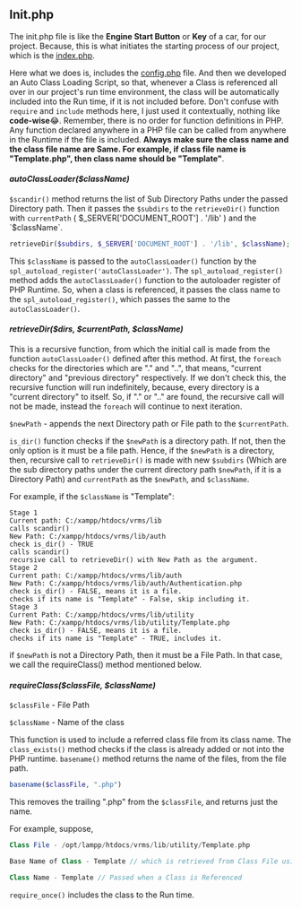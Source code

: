 ## Init.php

The init.php file is like the **Engine Start Button** or **Key** of a car, for our project. Because, this is what initiates the starting process of our project, which is the [index.php](https://github.com/guardianangel0507/vrms/tree/development/index.php). 

Here what we does is, includes the [config.php](config.php) file. And then we developed an Auto Class Loading Script, so that, whenever a Class is referenced all over in our project's run time environment, the class will be automatically included into the Run time, if it is not included before. Don't confuse with `require` and `include` methods here, I just used it contextually, nothing like **code-wise**😂. Remember, there is no order for function definitions in PHP. Any function declared anywhere in a PHP file can be called from anywhere in the Runtime if the file is included. **Always make sure the class name and the class file name are Same. For example, if class file name is "Template.php", then class name should be "Template"**.

####  *autoClassLoader($className)*

`$scandir()` method returns the list of Sub Directory Paths under the passed Directory path. Then it passes the `$subdirs` to the `retrieveDir()` function with `currentPath` (  $_SERVER['DOCUMENT_ROOT'] . '/lib' ) and the `$className`. 

```php
retrieveDir($subdirs, $_SERVER['DOCUMENT_ROOT'] . '/lib', $className);
```

This `$className` is passed to the `autoClassLoader()` function by the `spl_autoload_register('autoClassLoader')`. The `spl_autoload_register()` method adds the `autoClassLoader()` function to the autoloader register of PHP Runtime. So, when a class is referenced, it passes the class name to the `spl_autoload_register()`, which passes the same to the `autoClassLoader()`.

#### *retrieveDir($dirs, $currentPath, $className)*

This is a recursive function, from which the initial call is made from the function `autoClassLoader()` defined after this method. At first, the `foreach` checks for the directories which are "." and "..", that means, "current directory" and  "previous directory" respectively. If we don't check this, the recursive function will run indefinitely, because, every directory is a "current directory" to itself. So, if "." or ".." are found, the recursive call will not be made, instead the `foreach` will continue to next iteration. 

`$newPath` - appends the next Directory path or File path to the `$currentPath`.

`is_dir()` function checks if the `$newPath` is a directory path. If not, then the only option is it must be a file path. Hence, if the `$newPath` is a directory, then, recursive call to `retrieveDir()` is made with new `$subdirs` (Which are the sub directory paths under the current directory path `$newPath`, if it is a Directory Path) and `currentPath` as the `$newPath`, and `$className`.

For example, if the `$className` is "Template":

```
Stage 1
Current path: C:/xampp/htdocs/vrms/lib
calls scandir()
New Path: C:/xampp/htdocs/vrms/lib/auth
check is_dir() - TRUE
calls scandir()
recursive call to retrieveDir() with New Path as the argument.
Stage 2
Current path: C:/xampp/htdocs/vrms/lib/auth
New Path: C:/xampp/htdocs/vrms/lib/auth/Authentication.php
check is_dir() - FALSE, means it is a file.
checks if its name is "Template" - False, skip including it.
Stage 3
Current Path: C:/xampp/htdocs/vrms/lib/utility
New Path: C:/xampp/htdocs/vrms/lib/utility/Template.php
check is_dir() - FALSE, means it is a file.
checks if its name is "Template" - TRUE, includes it.
```

if `$newPath` is not a Directory Path, then it must be a File Path. In that case, we call the requireClass() method mentioned below.

#### *requireClass($classFile, $className)*

`$classFile` - File Path

`$className` - Name of the class

This function is used to include a referred class file from its class name. The `class_exists()` method checks if the class is already added or not into the PHP runtime.  `basename()` method returns the name of the files, from the file path. 

```php
basename($classFile, ".php")
```

This removes the trailing ".php" from the `$classFile`, and returns just the name.

For example, suppose, 

```php
Class File - /opt/lampp/htdocs/vrms/lib/utility/Template.php

Base Name of Class - Template // which is retrieved from Class File using basename() method.

Class Name - Template // Passed when a Class is Referenced
```

`require_once()` includes the class to the Run time.

